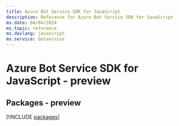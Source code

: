 ```yaml
---
title: Azure Bot Service SDK for JavaScript
description: Reference for Azure Bot Service SDK for JavaScript
ms.date: 04/04/2024
ms.topic: reference
ms.devlang: javascript
ms.service: botservice
---
```

# Azure Bot Service SDK for JavaScript - preview
## Packages - preview
[!INCLUDE [packages](bot-service-index.md)]